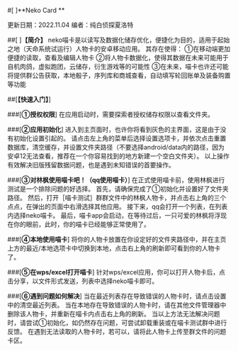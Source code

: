 #[ ]**Neko Card **

更新日期：2022.11.04
编者：纯白侦探夏洛特

##[ ]**【简介】**
neko喵卡是以读写及数据化储存优化，便捷化为目的，适用于起始之地（天命系统试运行）人物卡的安卓移动应用。
其存在使得：
①在移动端更加便捷的读取，查看及编辑人物卡
②将人物卡数据化，使得其数据在未来可能用于自机肉鸽，虚拟跑团，云储存，衍生游戏等的可能性
③在未来，喵卡也许还可能将提供群公告获取，本地骰子，序列库和商城查看，自动填写轮回账单及装备购置等功能

##[**【快速入门】**]

###[**①授权权限**]
在应用启动时，需要探索者授权储存权限以查看文件夹。

###[**②应用初始化**]
进入到主页面时，也许你将看到灰色的主界面，这是由于没有初始化设置引起的。
请点击左上角的菜单后选择设置选项卡，并依次点击重置数据库，清空缓存，并设置文件夹路径（不要选择android/data内的路径，因为安卓12无法查看，推荐在一个你容易找到的地方新建一个空白文件夹）。
以上操作有效解决旧版残留数据问题，也是遇到未知错误的首要操作。

###[**③对林枫使用喵卡吧！（qq使用喵卡）**]
在正式使用喵卡前，使用林枫进行测试是一个排除问题的好选择。
首先，请确保完成了①初始化并设置好了文件夹路径。
然后，打开［喵卡测试］群群文件中的林枫人物卡，并点击右上角的三个点点，在弹出的页面中右滑选择其他应用。
接下来，qq会打开一个列表，在列表内选择neko喵卡。
最后，喵卡app会启动，在等待过后，一只可爱的林枫将浮现在你的眼前，此时，你的喵卡已经能够正常使用了。

###[**④本地使用喵卡**]
将你的人物卡放置在你设定好的文件夹路径中，并在主页上方的最近/本地选项卡中切换到本地，点击右上角的刷新即可看到你的人物卡了。

###[**⑤在wps/excel打开喵卡**]
针对wps/excel应用，你可以打开人物卡后，点击分享，以文件形式发送，列表中选择neko喵卡即可。

###[**⑥遇到问题如何解决**]
当在最近列表存在导致错误的人物卡时，请点击设置中的清空最近列表。
当在本地存在导致错误的人物卡时，请在其他文件管理器中删除该人物卡，并重新在喵卡内点击右上角的刷新。
当以上方法无法解决问题时，请尝试①初始化，如仍然存在问题，可尝试卸载重装或在喵卡测试群中进行反馈。
在遇到无法读取的人物卡时，若可以，请将此人物卡上传至群文件的问题卡区。
